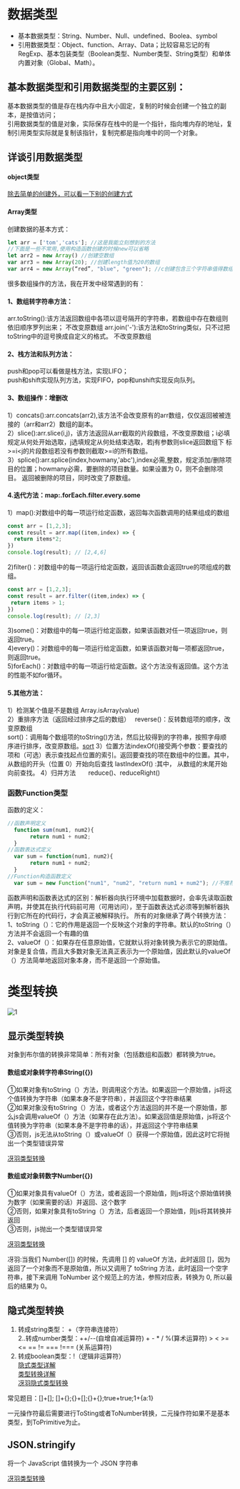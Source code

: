# 数据类型
* 基本数据类型：String、Number、Null、undefined、Boolea、symbol
* 引用数据类型：Object、function、Array、Data；比较容易忘记的有RegExp、基本包装类型（Boolean类型、Number类型、String类型）和单体内置对象（Global、Math）。  

## 基本数据类型和引用数据类型的主要区别：  
基本数据类型的值是存在栈内存中且大小固定，复制的时候会创建一个独立的副本，是按值访问；  
引用数据类型的值是对象，实际保存在栈中的是一个指针，指向堆内存的地址，复制引用类型实际就是复制该指针，复制完都是指向堆中的同一个对象。  

## 详谈引用数据类型
#### object类型
[除去简单的创建外，可以看一下别的创建方式](https://www.jb51.net/article/77676.htm)
#### Array类型
创建数据的基本方式：
```javascript
let arr = ['tom','cats']; //这是我能立刻想到的方法
//下面是一些不常用,使用构造函数创建的时候new可以省略
let arr2 = new Array() //创建空数组
var arr3 = new Array(20); //创建length值为20的数组
var arr4 = new Array(“red”, "blue", "green"); //c创建包含三个字符串值得数组
```
很多数组操作的方法，我在开发中经常遇到的有：  
#### 1、数组转字符串方法：  
  arr.toString():该方法返回数组中各项以逗号隔开的字符串，若数组中存在数组则依旧顺序罗列出来； 不改变原数组
  arr.join('-'):该方法和toString类似，只不过把toString中的逗号换成自定义的格式。 不改变原数组
#### 2、栈方法和队列方法：  
 push和pop可以看做是栈方法，实现LIFO；  
 push和shift实现队列方法，实现FIFO，pop和unshift实现反向队列。  
#### 3、数组操作：增删改  
 1）concats():arr.concats(arr2),该方法不会改变原有的arr数组，仅仅返回被被连接的（arr和arr2）数组的副本。  
 2）slice():arr.slice(i,j)，该方法返回从arr截取的片段数组，不改变原数组；i必填规定从何处开始选取，j选填规定从何处结束选取，若j有参数则slice返回数组下  标>=i<j的片段数组若没有参数则截取>=i的所有数组。  
 3）splice():arr.splice(index,howmany,'abc'),index必需,整数，规定添加/删除项目的位置；howmany必需，要删除的项目数量。如果设置为 0，则不会删除项目。 返回被删除的项目，同时改变了原数组。  
#### 4.迭代方法：map:.forEach.filter.every.some  
 1）map():对数组中的每一项运行给定函数，返回每次函数调用的结果组成的数组  
 ```javascript
 const arr = [1,2,3];
 const result = arr.map((item,index) => {
   return items*2;
 })
 console.log(result); // [2,4,6]
 ```
 2)filter()：对数组中的每一项运行给定函数，返回该函数会返回true的项组成的数组。  
  ```javascript
 const arr = [1,2,3];
 const result = arr.filter((item,index) => {
   return items > 1;
 })
 console.log(result); // [2,3]
 ```
 3)some()：对数组中的每一项运行给定函数，如果该函数对任一项返回true，则返回true。  
 4)every()：对数组中的每一项运行给定函数，如果该函数对每一项都返回true，则返回true。  
 5)forEach()：对数组中的每一项运行给定函数。这个方法没有返回值。这个方法的性能不如for循环。  
#### 5.其他方法：  
1）检测某个值是不是数组  Array.isArray(value)  
2）重排序方法（返回经过排序之后的数组）　
 reverse()：反转数组项的顺序，改变原数组   
 sort()：调用每个数组项的toString()方法，然后比较得到的字符串，按照字母顺序进行排序，改变原数组。[sort](https://developer.mozilla.org/zh-CN/docs/Web/JavaScript/Reference/Global_Objects/Array/sort)
3）位置方法indexOf()接受两个参数：要查找的项和（可选）表示查找起点位置的索引。返回要查找的项在数组中的位置。其中， 从数组的开头（位置 0）开始向后查找
lastIndexOf() :其中， 从数组的末尾开始向前查找。 
4）归并方法　　reduce()、reduceRight()
### 函数Function类型
函数的定义：
```javascript
//函数声明定义
  function sum(num1, num2){
       return num1 + num2;
  }
//函数表达式定义
  var sum = function(num1, num2){
       return num1 + num2;
  } 
//Function构造函数定义
  var sum = new Function("num1", "num2", "return num1 + num2"); //不推荐
```
函数声明和函数表达式的区别：解析器向执行环境中加载数据时，会率先读取函数声明，并使其在执行代码前可用（可用访问），至于函数表达式必须等到解析器执行到它所在的代码行，才会真正被解释执行。
所有的对象继承了两个转换方法：  
1、toString（）：它的作用是返回一个反映这个对象的字符串。默认的toString（）方法并不会返回一个有趣的值  
2、valueOf（）：如果存在任意原始值，它就默认将对象转换为表示它的原始值。对象是复合值，而且大多数对象无法真正表示为一个原始值，因此默认的valueOf（）方法简单地返回对象本身，而不是返回一个原始值。  
# 类型转换
![1](https://user-gold-cdn.xitu.io/2019/5/14/16ab5c97a03dff4c?imageView2/0/w/1280/h/960/format/webp/ignore-error/1)
## 显示类型转换
对象到布尔值的转换非常简单：所有对象（包括数组和函数）都转换为true。  
#### 数组或对象转字符串String({})
①如果对象有toString（）方法，则调用这个方法。如果返回一个原始值，js将这个值转换为字符串（如果本身不是字符串），并返回这个字符串结果  
②如果对象没有toString（）方法，或者这个方法返回的并不是一个原始值，那么js会调用valueOf（）方法（如果存在此方法）。如果返回值是原始值，js将这个值转换为字符串（如果本身不是字符串的话），并返回这个字符串结果  
③否则，js无法从toString（）或valueOf（）获得一个原始值，因此这时它将抛出一个类型错误异常  

[冴羽类型转换](https://github.com/mqyqingfeng/Blog/issues/159)
#### 数组或对象转数字Number({})
①如果对象具有valueOf（）方法，或者返回一个原始值，则js将这个原始值转换为数字（如果需要的话）并返回、这个数字  
②否则，如果对象具有toString（）方法，后者返回一个原始值，则js将其转换并返回  
③否则，js抛出一个类型错误异常  

[冴羽类型转换](https://github.com/mqyqingfeng/Blog/issues/159)

冴羽:当我们 Number([]) 的时候，先调用 [] 的 valueOf 方法，此时返回 []，因为返回了一个对象而不是原始值，所以又调用了 toString 方法，此时返回一个空字符串，接下来调用 ToNumber 这个规范上的方法，参照对应表，转换为 0, 所以最后的结果为 0。
## 隐式类型转换
1. 转成string类型： +（字符串连接符）  
2..转成number类型：++/--(自增自减运算符) + - * / %(算术运算符) > < >= <= == != === !=== (关系运算符)  
3. 转成boolean类型：!（逻辑非运算符）  
[隐式类型详解](https://blog.csdn.net/itcast_cn/article/details/82887895)  
[类型转换详解](https://juejin.im/post/5cda9178f265da0379419ad1)  
[冴羽隐式类型转换](https://github.com/mqyqingfeng/Blog/issues/164)

常见题目：[]+[]; []+{};{}+[];{}+{};true+true;1+{a:1}

一元操作符最后需要进行ToSting或者ToNumber转换，二元操作符如果不是基本类型，到ToPrimitive为止。

## JSON.stringify
将一个 JavaScript 值转换为一个 JSON 字符串  

[冴羽类型转换](https://github.com/mqyqingfeng/Blog/issues/159)

